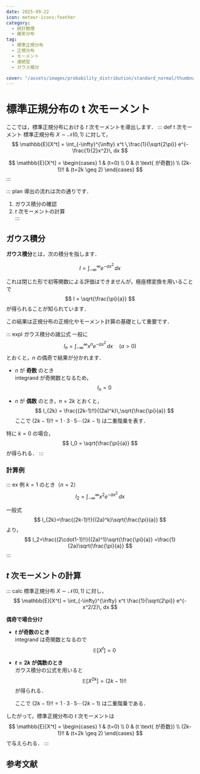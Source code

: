 ```yaml
---
date: 2025-09-22
icon: meteor-icons:feather
category:
  - 統計数理
  - 確率分布
tag:
  - 標準正規分布
  - 正規分布
  - モーメント
  - 連続型
  - ガウス積分

cover: "/assets/images/probability_distribution/standard_normal/thumbnail2.png"
---
```


<!-- more -->

# 標準正規分布の t 次モーメント

ここでは，標準正規分布における $t$ 次モーメントを導出します．
::: def t 次モーメント
標準正規分布 $X \sim \mathcal{N}(0,1)$ に対して，
$$
\mathbb{E}[X^t] = \int_{-\infty}^{\infty} x^t \,\frac{1}{\sqrt{2\pi}} e^{-\frac{1}{2}x^2}\, dx
$$

$$
\mathbb{E}[X^t] =
\begin{cases}
1 & (t=0) \\
0 & (t \text{ が奇数}) \\
(2k-1)!! & (t=2k \geq 2)
\end{cases}
$$
:::

::: plan
導出の流れは次の通りです．
1. ガウス積分の確認  
2. $t$ 次モーメントの計算  
:::


## ガウス積分

**ガウス積分**とは，次の積分を指します．

$$
I = \int_{-\infty}^{\infty} e^{-ax^2}\, dx
$$

これは閉じた形で初等関数による評価はできませんが，極座標変換を用いることで  
$$
I = \sqrt{\frac{\pi}{a}}
$$
が得られることが知られています．  

この結果は正規分布の正規化やモーメント計算の基礎として重要です．

::: expl ガウス積分の諸公式
一般に
$$
I_n = \int_{-\infty}^{\infty} x^n e^{-ax^2}\, dx \quad (a>0)
$$
とおくと，$n$ の偶奇で結果が分かれます．

- $n$ が **奇数** のとき  
  integrand が奇関数となるため，
  $$
  I_n = 0
  $$

- $n$ が **偶数** のとき，$n=2k$ とおくと，
  $$
  I_{2k} = \frac{(2k-1)!!}{(2a)^k}\,\sqrt{\frac{\pi}{a}}
  $$
  ここで $(2k-1)!! = 1 \cdot 3 \cdot 5 \cdots (2k-1)$ は二重階乗を表す．

特に $k=0$ の場合，
$$
I_0 = \sqrt{\frac{\pi}{a}}
$$
が得られる．
:::

### 計算例
::: ex 例
$k=1$ のとき（$n=2$）  
$$
I_2=\int_{-\infty}^{\infty} x^2 e^{-a x^2}\,dx
$$

一般式
$$
I_{2k}=\frac{(2k-1)!!}{(2a)^k}\sqrt{\frac{\pi}{a}}
$$
より，
$$
I_2=\frac{(2\cdot1-1)!!}{(2a)^1}\sqrt{\frac{\pi}{a}}
=\frac{1}{2a}\sqrt{\frac{\pi}{a}}
$$
:::

## $t$ 次モーメントの計算
::: calc
標準正規分布 $X \sim \mathcal{N}(0,1)$ に対し，
$$
\mathbb{E}[X^t] = \int_{-\infty}^{\infty} x^t \frac{1}{\sqrt{2\pi}} e^{-x^2/2}\, dx
$$

**偶奇で場合分け**

- **$t$ が奇数のとき**  
  integrand は奇関数となるので
  $$
  \mathbb{E}[X^t] = 0
  $$

- **$t=2k$ が偶数のとき**  
  ガウス積分の公式を用いると
  $$
  \mathbb{E}[X^{2k}] = (2k-1)!!
  $$
  が得られる．  

  ここで $(2k-1)!! = 1 \cdot 3 \cdot 5 \cdots (2k-1)$ は二重階乗である．  

したがって，標準正規分布の $t$ 次モーメントは
$$
\mathbb{E}[X^t] =
\begin{cases}
1 & (t=0) \\
0 & (t \text{ が奇数}) \\
(2k-1)!! & (t=2k \geq 2)
\end{cases}
$$
で与えられる．
:::

## 参考文献
<AffiliateBook id="official1"/>
<AffiliateBook id="takemura_gen_stats"/>